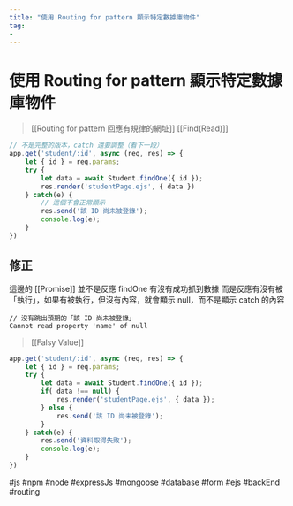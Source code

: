```yaml
---
title: "使用 Routing for pattern 顯示特定數據庫物件"
tag: 
- 
---
```

# 使用 Routing for pattern 顯示特定數據庫物件
>[[Routing for pattern 回應有規律的網址]]
>[[Find(Read)]]
```js
// 不是完整的版本，catch 還要調整（看下一段）
app.get('student/:id', async (req, res) => {
	let { id } = req.params;
	try {
		let data = await Student.findOne({ id });
		res.render('studentPage.ejs', { data })
	} catch(e) {
		// 這個不會正常顯示
		res.send('該 ID 尚未被登錄');
		console.log(e);
	}
})
```
## 修正
這邊的 [[Promise]] 並不是反應 findOne 有沒有成功抓到數據
而是反應有沒有被「執行」，如果有被執行，但沒有內容，就會顯示 null，而不是顯示 catch 的內容
```
// 沒有跳出預期的「該 ID 尚未被登錄」
Cannot read property 'name' of null
```
> [[Falsy Value]]

```js
app.get('student/:id', async (req, res) => {
	let { id } = req.params;
	try {
		let data = await Student.findOne({ id });
		if( data !== null) {
			res.render('studentPage.ejs', { data });
		} else {
			res.send('該 ID 尚未被登錄');
		}
	} catch(e) {
		res.send('資料取得失敗');
		console.log(e);
	}
})
```
#js #npm #node #expressJs #mongoose #database #form #ejs #backEnd #routing 